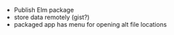- Publish Elm package
- store data remotely (gist?)
- packaged app has menu for opening alt file locations
